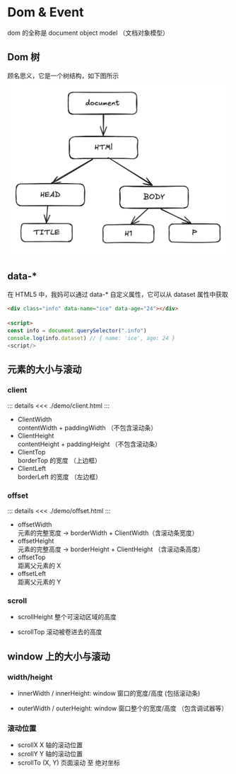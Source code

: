 # Dom & Event

dom 的全称是 document object model （文档对象模型）

## Dom 树

顾名思义，它是一个树结构，如下图所示
![alt text](./images/dom.png)

## data-\*

在 HTML5 中，我妈可以通过 data-\* 自定义属性，它可以从 dataset 属性中获取

```html
<div class="info" data-name="ice" data-age="24"></div>

<script>
const info = document.querySelector(".info")
console.log(info.dataset) // { name: 'ice', age: 24 }
<script/>
```

## 元素的大小与滚动

### client

::: details
<<< ./demo/client.html
:::

- ClientWidth  
   contentWidth + paddingWidth （不包含滚动条）
- ClientHeight  
   contentHeight + paddingHeight （不包含滚动条）
- ClientTop  
   borderTop 的宽度 （上边框）
- ClientLeft  
   borderLeft 的宽度 （左边框）

### offset

::: details
<<< ./demo/offset.html
:::

- offsetWidth  
  元素的完整宽度 -> borderWidth + ClientWidth（含滚动条宽度）
- offsetHeight  
  元素的完整高度 -> borderHeight + ClientHeight （含滚动条高度）
- offsetTop  
  距离父元素的 X
- offsetLeft  
  距离父元素的 Y

### scroll

- scrollHeight 整个可滚动区域的高度

- scrollTop 滚动被卷进去的高度

## window 上的大小与滚动

### width/height

- innerWidth / innerHeight: window 窗口的宽度/高度 (包括滚动条)

- outerWidth / outerHeight: window 窗口整个的宽度/高度 （包含调试器等）

### 滚动位置

- scrollX X 轴的滚动位置
- scrollY Y 轴的滚动位置
- scrollTo (X, Y) 页面滚动 至 绝对坐标
